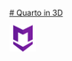 [# Quarto in 3D](https://datas2k.github.io/threejs/)

![Quarto3D](https://github.com/adam-p/markdown-here/raw/master/src/common/images/icon48.png "Logo Title Text 1")


